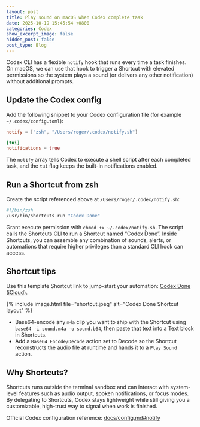 ```yaml
---
layout: post
title: Play sound on macOS when Codex complete task
date: 2025-10-19 15:45:54 +0800
categories: Codex
show_excerpt_image: false
hidden_post: false
post_type: Blog
---
```


Codex CLI has a flexible `notify` hook that runs every time a task finishes. On macOS, we can use that hook to trigger a Shortcut with elevated permissions so the system plays a sound (or delivers any other notification) without additional prompts.

## Update the Codex config

Add the following snippet to your Codex configuration file (for example `~/.codex/config.toml`):

```toml
notify = ["zsh", "/Users/roger/.codex/notify.sh"]

[tui]
notifications = true
```

The `notify` array tells Codex to execute a shell script after each completed task, and the `tui` flag keeps the built-in notifications enabled.

## Run a Shortcut from zsh

Create the script referenced above at `/Users/roger/.codex/notify.sh`:

```zsh
#!/bin/zsh
/usr/bin/shortcuts run "Codex Done"
```

Grant execute permission with `chmod +x ~/.codex/notify.sh`. The script calls the Shortcuts CLI to run a Shortcut named “Codex Done”. Inside Shortcuts, you can assemble any combination of sounds, alerts, or automations that require higher privileges than a standard CLI hook can access.

## Shortcut tips

Use this template Shortcut link to jump-start your automation: [Codex Done (iCloud)](https://www.icloud.com/shortcuts/5ae53ade276f4197ab13f9679cd957cc).

{% include image.html file="shortcut.jpeg" alt="Codex Done Shortcut layout" %}

- Base64-encode any `m4a` clip you want to ship with the Shortcut using `base64 -i sound.m4a -o sound.b64`, then paste that text into a Text block in Shortcuts.
- Add a `Base64 Encode/Decode` action set to Decode so the Shortcut reconstructs the audio file at runtime and hands it to a `Play Sound` action.

## Why Shortcuts?

Shortcuts runs outside the terminal sandbox and can interact with system-level features such as audio output, spoken notifications, or focus modes. By delegating to Shortcuts, Codex stays lightweight while still giving you a customizable, high-trust way to signal when work is finished.

Official Codex configuration reference: [docs/config.md#notify](https://github.com/openai/codex/blob/main/docs/config.md#notify)
